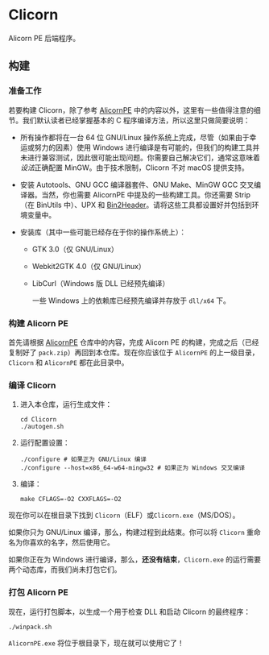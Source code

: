 # Clicorn

Alicorn PE 后端程序。

## 构建

### 准备工作

若要构建 Clicorn，除了参考 [AlicornPE](https://github.com/Andy-K-Sparklight/AlicornPE) 中的内容以外，这里有一些值得注意的细节。我们默认读者已经掌握基本的 C 程序编译方法，所以这里只做简要说明：

- 所有操作都将在一台 64 位 GNU/Linux 操作系统上完成，尽管（如果由于幸运或努力的因素）使用 Windows 进行编译是有可能的，但我们的构建工具并未进行兼容测试，因此很可能出现问题。你需要自己解决它们，通常这意味着*设法*正确配置 MinGW。由于技术限制，Clicorn 不对 macOS 提供支持。

- 安装 Autotools、GNU GCC 编译器套件、GNU Make、MinGW GCC 交叉编译器。当然，你也需要 AlicornPE 中提及的一些构建工具。你还需要 Strip（在 BinUtils 中）、UPX 和 [Bin2Header](https://github.com/AntumDeluge/bin2header/releases/latest)。请将这些工具都设置好并包括到环境变量中。

- 安装库（其中一些可能已经存在于你的操作系统上）：
  
  - GTK 3.0（仅 GNU/Linux）
  
  - Webkit2GTK 4.0（仅 GNU/Linux）
  
  - LibCurl（Windows 版 DLL 已经预先编译）
    
    一些 Windows 上的依赖库已经预先编译并存放于 `dll/x64` 下。

### 构建 Alicorn PE

首先请根据 [AlicornPE](https://github.com/Andy-K-Sparklight/AlicornPE) 仓库中的内容，完成 Alicorn PE 的构建，完成之后（已经复制好了 `pack.zip`）再回到本仓库。现在你应该位于 `AlicornPE` 的上一级目录，`Clicorn` 和 `AlicornPE` 都在此目录中。

### 编译 Clicorn

1. 进入本仓库，运行生成文件：
   
   ```shell
   cd Clicorn
   ./autogen.sh
   ```

2. 运行配置设置：
   
   ```shell
   ./configure # 如果正为 GNU/Linux 编译
   ./configure --host=x86_64-w64-mingw32 # 如果正为 Windows 交叉编译
   ```

3. 编译：
   
   ```shell
   make CFLAGS=-O2 CXXFLAGS=-O2
   ```

现在你可以在根目录下找到 `Clicorn`（ELF）或`Clicorn.exe`（MS/DOS）。

如果你只为 GNU/Linux 编译，那么，构建过程到此结束。你可以将 `Clicorn` 重命名为你喜欢的名字，然后使用它。

如果你正在为 Windows 进行编译，那么，**还没有结束**，`Clicorn.exe` 的运行需要两个动态库，而我们尚未打包它们。

### 打包 Alicorn PE

现在，运行打包脚本，以生成一个用于检查 DLL 和启动 Clicorn 的最终程序：

```shell
./winpack.sh
```

`AlicornPE.exe` 将位于根目录下，现在就可以使用它了！

# 
